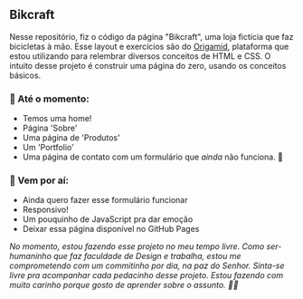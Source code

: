 ## Bikcraft
Nesse repositório, fiz o código da página "Bikcraft", uma loja fictícia que faz bicicletas à mão. Esse layout e exercícios são do [Origamid](https://www.origamid.com), plataforma que estou utilizando para relembrar diversos conceitos de HTML e CSS. O intuito desse projeto é construir uma página do zero, usando os conceitos básicos. 

### 📍 Até o momento:
* Temos uma home!
* Página 'Sobre'
* Uma página de 'Produtos'
* Um 'Portfolio'
* Uma página de contato com um formulário que _ainda_ não funciona. 🤡

### 👀 Vem por aí:
* Ainda quero fazer esse formulário funcionar
* Responsivo!
* Um pouquinho de JavaScript pra dar emoção
* Deixar essa página disponível no GitHub Pages

_No momento, estou fazendo esse projeto no meu tempo livre. Como ser-humaninho que faz faculdade de Design e trabalha, estou me comprometendo com um commitinho por dia, na paz do Senhor. Sinta-se livre pra acompanhar cada pedacinho desse projeto. Estou fazendo com muito carinho porque gosto de aprender sobre o assunto. 🤙🏻_ 
